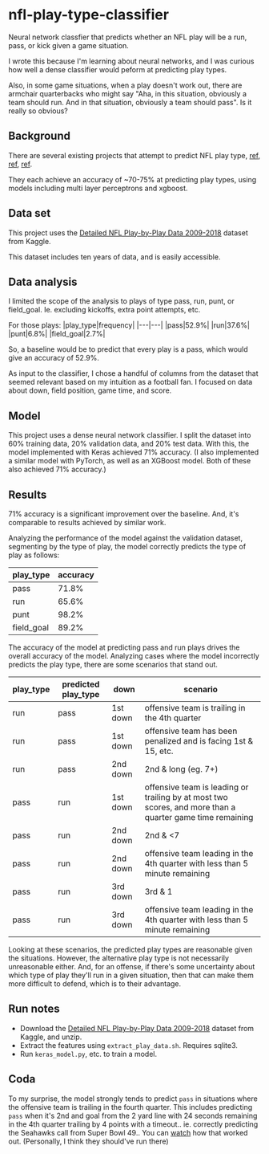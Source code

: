 # nfl-play-type-classifier

Neural network classfier that predicts whether an NFL play will be a run, pass, or kick given a game situation.

I wrote this because I'm learning about neural networks, and I was curious how well a dense classifier would peform at predicting play types.

Also, in some game situations, when a play doesn't work out, there are armchair quarterbacks who might say "Aha, in this situation, obviously a team should run. And in that situation, obviously a team should pass". Is it really so obvious?

## Background

There are several existing projects that attempt to predict NFL play type, [ref](https://rahuljain28.github.io/NFLPredictions/), [ref](https://dspace.mit.edu/bitstream/handle/1721.1/113120/1016455954-MIT.pdf?sequence=1), [ref](https://medium.com/analytics-vidhya/i-can-sort-of-predict-an-nfl-pass-situation-now-a291eb3c1243).

They each achieve an accuracy of ~70-75% at predicting play types, using models including multi layer perceptrons and xgboost.

## Data set

This project uses the [Detailed NFL Play-by-Play Data 2009-2018](https://www.kaggle.com/datasets/maxhorowitz/nflplaybyplay2009to2016) dataset from Kaggle.

This dataset includes ten years of data, and is easily accessible.

## Data analysis

I limited the scope of the analysis to plays of type pass, run, punt, or field_goal. Ie. excluding kickoffs, extra point attempts, etc.

For those plays:
|play_type|frequency|
|---|---|
|pass|52.9%|
|run|37.6%|
|punt|6.8%|
|field_goal|2.7%|

So, a baseline would be to predict that every play is a pass, which would give an accuracy of 52.9%.

As input to the classifier, I chose a handful of columns from the dataset that seemed relevant based on my intuition as a football fan. I focused on data about down, field position, game time, and score.

## Model

This project uses a dense neural network classifier. I split the dataset into 60% training data, 20% validation data, and 20% test data. With this, the model implemented with Keras achieved 71% accuracy. (I also implemented a similar model with PyTorch, as well as an XGBoost model. Both of these also achieved 71% accuracy.)

## Results

71% accuracy is a significant improvement over the baseline. And, it's comparable to results achieved by similar work.

Analyzing the performance of the model against the validation dataset, segmenting by the type of play, the model correctly predicts the type of play as follows:

|play_type|accuracy|
|---|---|
|pass|71.8%|
|run|65.6%|
|punt|98.2%|
|field_goal|89.2%|

The accuracy of the model at predicting pass and run plays drives the overall accuracy of the model. Analyzing cases where the model incorrectly predicts the play type, there are some scenarios that stand out.

|play_type|predicted play_type|down|scenario|
|---|---|---|---|
|run|pass|1st down|offensive team is trailing in the 4th quarter|
|run|pass|1st down|offensive team has been penalized and is facing 1st & 15, etc.|
|run|pass|2nd down|2nd & long (eg. 7+)|
|pass|run|1st down|offensive team is leading or trailing by at most two scores, and more than a quarter game time remaining|
|pass|run|2nd down|2nd & <7|
|pass|run|2nd down|offensive team leading in the 4th quarter with less than 5 minute remaining|
|pass|run|3rd down|3rd & 1|
|pass|run|3rd down|offensive team leading in the 4th quarter with less than 5 minute remaining|

Looking at these scenarios, the predicted play types are reasonable given the situations. However, the alternative play type is not necessarily unreasonable either. And, for an offense, if there's some uncertainty about which type of play they'll run in a given situation, then that can make them more difficult to defend, which is to their advantage.

## Run notes

- Download the [Detailed NFL Play-by-Play Data 2009-2018](https://www.kaggle.com/datasets/maxhorowitz/nflplaybyplay2009to2016) dataset from Kaggle, and unzip.
- Extract the features using `extract_play_data.sh`. Requires sqlite3.
- Run `keras_model.py`, etc. to train a model.


## Coda

To my surprise, the model strongly tends to predict `pass` in situations where the offensive team is trailing in the fourth quarter. This includes predicting `pass` when it's 2nd and goal from the 2 yard line with 24 seconds remaining in the 4th quarter trailing by 4 points with a timeout.. ie. correctly predicting the Seahawks call from Super Bowl 49.. You can [watch](https://www.youtube.com/watch?v=U7rPIg7ZNQ8) how that worked out. (Personally, I think they should've run there)
